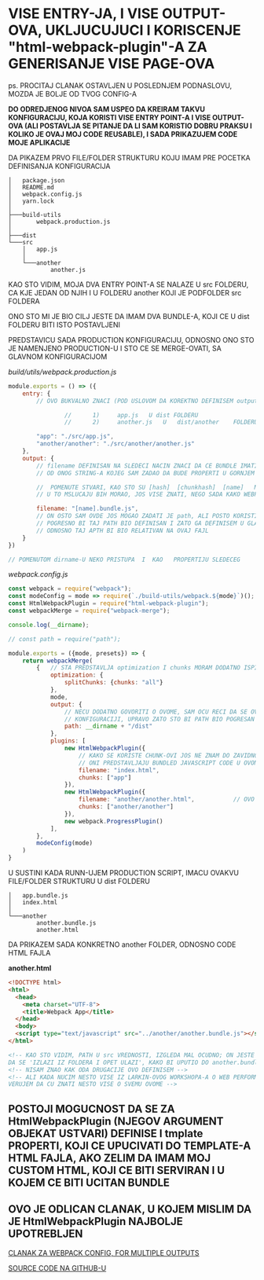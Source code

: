 # VISE ENTRY-JA, I VISE OUTPUT-OVA, UKLJUCUJUCI I KORISCENJE "html-webpack-plugin"-A ZA GENERISANJE VISE PAGE-OVA

ps. PROCITAJ CLANAK OSTAVLJEN U POSLEDNJEM PODNASLOVU, MOZDA JE BOLJE OD TVOG CONFIG-A

**DO ODREDJENOG NIVOA SAM USPEO DA KREIRAM TAKVU KONFIGURACIJU, KOJA KORISTI VISE ENTRY POINT-A I VISE OUTPUT-OVA (ALI POSTAVLJA SE PITANJE DA LI SAM KORISTIO DOBRU PRAKSU I KOLIKO JE OVAJ MOJ CODE REUSABLE), I SADA PRIKAZUJEM CODE MOJE APLIKACIJE**

DA PIKAZEM PRVO FILE/FOLDER STRUKTURU KOJU IMAM PRE POCETKA DEFINISANJA KONFIGURACIJA

```linux
│   package.json
│   README.md
│   webpack.config.js
│   yarn.lock
│
├───build-utils
│       webpack.production.js
│
├───dist
└───src
    │   app.js
    │
    └───another
            another.js
```

KAO STO VIDIM, MOJA DVA ENTRY POINT-A SE NALAZE U src FOLDERU, CA KJE JEDAN OD NJIH I U FOLDERU another KOJI JE PODFOLDER src FOLDERA

ONO STO MI JE BIO CILJ JESTE DA IMAM DVA BUNDLE-A, KOJI CE U dist FOLDERU BITI ISTO POSTAVLJENI

PREDSTAVICU SADA PRODUCTION KONFIGURACIJU, ODNOSNO ONO STO JE NAMENJENO PRODUCTION-U I STO CE SE MERGE-OVATI, SA GLAVNOM KONFIGURACIJOM

*build/utils/webpack.production.js*

```javascript
module.exports = () => ({
    entry: {
        // OVO BUKVALNO ZNACI (POD USLOVOM DA KOREKTNO DEFINISEM output) DA CU IMATI DVA FAJLA

                //      1)     app.js   U dist FOLDERU
                //      2)     another.js   U   dist/another    FOLDERU

        "app": "./src/app.js",
        "another/another": "./src/another/another.js"
    },
    output: {
        // filename DEFINISAN NA SLEDECI NACIN ZNACI DA CE BUNDLE IMATI IME, KOJE SE PROSLEDJUJE, UPRAVO
        // OD ONOG STRING-A KOJEG SAM ZADAO DA BUDE PROPERTI U GORNJEM entry OBJEKTU

        //  POMENUTE STVARI, KAO STO SU [hash]  [chunkhash]  [name]   MORAM DODATNO ISPITATI
        // U TO MSLUCAJU BIH MORAO, JOS VISE ZNATI, NEGO SADA KAKO WEBPACK FUNKCIONISE UNDER THE HOOD

        filename: "[name].bundle.js",
        // ON OSTO SAM OVDE JOS MOGAO ZADATI JE path, ALI POSTO KORISTIM __dirname (NE ZNAM DA LI JE OVAJ __dirname PROPERTI GLOBALNOG CONTEXT-A, ILI JE VEZAN DIREKTN OZA WEBPACK)
        // POGRESNO BI TAJ PATH BIO DEFINISAN I ZATO GA DEFINISEM U GLAVNOJ KONFIGURACIJI
        // ODNOSNO TAJ APTH BI BIO RELATIVAN NA OVAJ FAJL
    }
})

// POMENUTOM dirname-U NEKO PRISTUPA  I  KAO   PROPERTIJU SLEDECEG       require("path") 
```

*webpack.config.js*

```javascript
const webpack = require("webpack");
const modeConfig = mode => require(`./build-utils/webpack.${mode}`)();
const HtmlWebpackPlugin = require("html-webpack-plugin");
const webpackMerge = require("webpack-merge");

console.log(__dirname);

// const path = require("path");

module.exports = ({mode, presets}) => {
    return webpackMerge(
        {   // STA PREDSTAVLJA optimization I chunks MORAM DODATNO ISPITATI
            optimization: {
                splitChunks: {chunks: "all"}
            },
            mode,
            output: {
                // NECU DODATNO GOVORITI O OVOME, SAM OCU RECI DA SE OVO NE NALAZI U PRODUCTION
                // KONFIGURACIJI, UPRAVO ZATO STO BI PATH BIO POGRESAN
                path: __dirname + "/dist"
            },
            plugins: [
                new HtmlWebpackPlugin({
                    // KAKO SE KORISTE CHUNK-OVI JOS NE ZNAM DO ZAVIDNOG NIVOA, ALI JSNO MI JE DA
                    // ONI PREDSTAVLJAJU BUNDLED JAVASCRIPT CODE U OVOM OVDE KONKRETNOM SLUCAJU 
                    filename: "index.html",
                    chunks: ["app"] 
                }),
                new HtmlWebpackPlugin({
                    filename: "another/another.html",           // OVO MALO IZGLEDA CUDNO, ALI MORAO SAM OVAKO DA DEFINISEM
                    chunks: ["another/another"]
                }),
                new webpack.ProgressPlugin()
            ],
        },
        modeConfig(mode)
    )
}
```

U SUSTINI KADA RUNN-UJEM PRODUCTION SCRIPT, IMACU OVAKVU FILE/FOLDER STRUKTURU U dist FOLDERU

```linux
│   app.bundle.js
│   index.html
│
└───another
        another.bundle.js
        another.html
```

DA PRIKAZEM SADA KONKRETNO another FOLDER, ODNOSNO CODE HTML FAJLA

**another.html**

```html
<!DOCTYPE html>
<html>
  <head>
    <meta charset="UTF-8">
    <title>Webpack App</title>
  </head>
  <body>
  <script type="text/javascript" src="../another/another.bundle.js"></script></body>
</html>

<!-- KAO STO VIDIM, PATH U src VREDNOSTI, IZGLEDA MAL OCUDNO; ON JESTE VALIDAN, ALI SAM DEFINISAO
DA SE 'IZLAZI IZ FOLDERA I OPET ULAZI', KAKO BI UPUTIO DO another.bundle.js  -->
<!-- NISAM ZNAO KAK ODA DRUGACIJE OVO DEFINISEM -->
<!-- ALI KADA NUCIM NESTO VISE IZ LARKIN-OVOG WORKSHOPA-A O WEB PERFORMANCE-MA I CODE SPLITTING-U
VERUJEM DA CU ZNATI NESTO VISE O SVEMU OVOME -->
```

## POSTOJI MOGUCNOST DA SE ZA HtmlWebpackPlugin (NJEGOV ARGUMENT OBJEKAT USTVARI) DEFINISE I tmplate PROPERTI, KOJI CE UPUCIVATI DO TEMPLATE-A HTML FAJLA, AKO ZELIM DA IMAM MOJ CUSTOM HTML, KOJI CE BITI SERVIRAN I U KOJEM CE BITI UCITAN BUNDLE

## OVO JE ODLICAN CLANAK, U KOJEM MISLIM DA JE HtmlWebpackPlugin NAJBOLJE UPOTREBLJEN

[CLANAK ZA WEBPACK CONFIG, FOR MULTIPLE OUTPUTS](https://www.ivarprudnikov.com/static-website-multiple-html-pages-using-webpack-plus-github-example/)

[SOURCE CODE NA GITHUB-U](https://github.com/ivarprudnikov/webpack-static-html-pages)